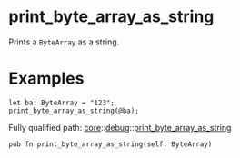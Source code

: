 # print_byte_array_as_string

Prints a `ByteArray` as a string.
# Examples

```cairo
let ba: ByteArray = "123";
print_byte_array_as_string(@ba);
```

Fully qualified path: [core](./core.md)::[debug](./core-debug.md)::[print_byte_array_as_string](./core-debug-print_byte_array_as_string.md)

<pre><code class="language-cairo">pub fn print_byte_array_as_string(self: ByteArray)</code></pre>


